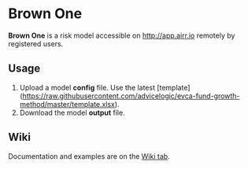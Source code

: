 # Brown One

**Brown One** is a risk model accessible on http://app.airr.io remotely by registered users.

## Usage

1. Upload a model **config** file. Use the latest [template] (https://raw.githubusercontent.com/advicelogic/evca-fund-growth-method/master/template.xlsx).
2. Download the model **output** file.

## Wiki

Documentation and examples are on the [Wiki tab](https://github.com/airr-templates/brown-one/wiki).
